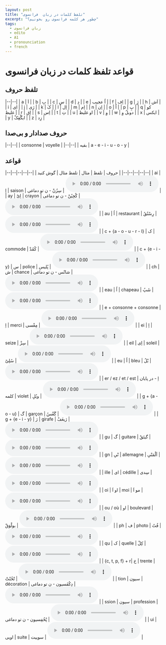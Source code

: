 ```yaml
---
layout: post
title: "تلفظ کلمات در زبان  فرانسوی"
excerpt: "چطور هر کلمه فرانسوی رو بخونیم؟"
tags: 
  - زبان فرانسوی
  - edito
  - A1
  - pronounciation
  - french
---
```


# قواعد تلفظ کلمات در زبان فرانسوی

## تلفظ حروف

|--|--|
| a | اَ |
| b | بِ |
| c | سِ |
| d | دِ |
| e | اُ عجیب |
| f | اِف |
| g | ژِ |
| h | اَش |
| i | ای |
| j | ژی |
| k | کَ |
| l | اِل |
| m | اِم |
| n | اِن |
| o | اُ |
| p | پِ |
| q | کو غلیظ |
| r | اِق |
| s | اِس |
| t | تِ |
| u | او غلیظ |
| v | وِ |
| w | دوبلُ وِ |
| x | ایکس |
| y | ایگْقِکْ |
| z | زِد |

## حروف صدادار و بی‌صدا

|--|--|
| consonne | voyelle |
|--|--|
| بقیه | a - e - i - u - o - y |

## قواعد

|--|--|--|--|--|
| حروف | تلفظ | مثال | تلفظ مثال | گوش کنید |
|--|--|--|--|--|
| ai | اِ | saison | سِزُنْ - ن تو دماغی | <audio controls><source src="https://github.com/arm-on/arm-on.github.io/raw/master/assets/audio/1704923273P243316-saison.mp3" type="audio/mpeg"></audio> |
| ay | اِیْ | crayon | کْخِیُنْ - ن تو دماغی | <audio controls><source src="https://github.com/arm-on/arm-on.github.io/raw/master/assets/audio/1704923275P342255-crayon.mp3" type="audio/mpeg"></audio> |
| au | اُ | restaurant | رِسْتُقُ | <audio controls><source src="https://github.com/arm-on/arm-on.github.io/raw/master/assets/audio/1704923277P4917529-restaurant.mp3" type="audio/mpeg"></audio> |
| c + {a - o - u - r - l} | ک | commode | کُمُدْ | <audio controls><source src="https://github.com/arm-on/arm-on.github.io/raw/master/assets/audio/1704923279P281478-commode.mp3" type="audio/mpeg"></audio> |
| c + {e - i - y} | س | police | پُلیس | <audio controls><source src="https://github.com/arm-on/arm-on.github.io/raw/master/assets/audio/1704923281P187268-police.mp3" type="audio/mpeg"></audio> |
| ch | ش | chance | شانْس - ن تو دماغی | <audio controls><source src="https://github.com/arm-on/arm-on.github.io/raw/master/assets/audio/1704923283P41238-chance.mp3" type="audio/mpeg"></audio> |
| eau | اُ | chapeau | شَپُ | <audio controls><source src="https://github.com/arm-on/arm-on.github.io/raw/master/assets/audio/1704923285P280245-chapeau.mp3" type="audio/mpeg"></audio> |
| e + consonne + consonne | اِ | merci | مِغْسی | <audio controls><source src="https://github.com/arm-on/arm-on.github.io/raw/master/assets/audio/1704923287P099894-merci.mp3" type="audio/mpeg"></audio> |
| ei | اِ | seize | سِزْ | <audio controls><source src="https://github.com/arm-on/arm-on.github.io/raw/master/assets/audio/1704923288P921846-seize.mp3" type="audio/mpeg"></audio> |
| eil | اِی | soleil | سُلِیْ | <audio controls><source src="https://github.com/arm-on/arm-on.github.io/raw/master/assets/audio/1704923290P790375-soleil.mp3" type="audio/mpeg"></audio> |
| eu | اُ | bleu | بْلُ | <audio controls><source src="https://github.com/arm-on/arm-on.github.io/raw/master/assets/audio/1704923292P95077-bleu.mp3" type="audio/mpeg"></audio> |
| er / ez / et / est | اِ - در پایان کلمه | violet | ویُلِ | <audio controls><source src="https://github.com/arm-on/arm-on.github.io/raw/master/assets/audio/1704923294P8635268-violet.mp3" type="audio/mpeg"></audio> |
| g + {a - o - u} | گ | garçon | گَغْسُ | <audio controls><source src="https://github.com/arm-on/arm-on.github.io/raw/master/assets/audio/1704923296P9356852-garçon.mp3" type="audio/mpeg"></audio> |
| g + {e - i - y} | ژ | girafe | ژیغَفْ | <audio controls><source src="https://github.com/arm-on/arm-on.github.io/raw/master/assets/audio/1704923299P058344-girafe.mp3" type="audio/mpeg"></audio> |
| gu | گ | guitare | گیتَقْ | <audio controls><source src="https://github.com/arm-on/arm-on.github.io/raw/master/assets/audio/1704923301P0993128-guitare.mp3" type="audio/mpeg"></audio> |
| gn | نْیِ | allemagne | اَلْمَنْیِ | <audio controls><source src="https://github.com/arm-on/arm-on.github.io/raw/master/assets/audio/1704923303P2654028-allemagne.mp3" type="audio/mpeg"></audio> |
| ille | ای | cédille | سِدی | <audio controls><source src="https://github.com/arm-on/arm-on.github.io/raw/master/assets/audio/1704923305P030487-cédille.mp3" type="audio/mpeg"></audio> |
| oi | او اَ | moi | مو اَ | <audio controls><source src="https://github.com/arm-on/arm-on.github.io/raw/master/assets/audio/1704923307P353299-moi.mp3" type="audio/mpeg"></audio> |
| ou / où | او | boulevard | بولْوَقْ | <audio controls><source src="https://github.com/arm-on/arm-on.github.io/raw/master/assets/audio/1704923309P306543-boulevard.mp3" type="audio/mpeg"></audio> |
| ph | ف | photo | فُتُ | <audio controls><source src="https://github.com/arm-on/arm-on.github.io/raw/master/assets/audio/1704923311P1481862-photo.mp3" type="audio/mpeg"></audio> |
| qu | ک | quelle | کِلْ | <audio controls><source src="https://github.com/arm-on/arm-on.github.io/raw/master/assets/audio/1704923313P1029792-quelle.mp3" type="audio/mpeg"></audio> |
| {c, t, p, f} + r| خ | trente | تْخُنْتْ | <audio controls><source src="https://github.com/arm-on/arm-on.github.io/raw/master/assets/audio/1704923318P850275-trente.mp3" type="audio/mpeg"></audio> |
| tion | سیون | décoration | دِکُقَسیون - ن تو دماغی | <audio controls><source src="https://github.com/arm-on/arm-on.github.io/raw/master/assets/audio/1704923320P798683-décoration.mp3" type="audio/mpeg"></audio> |
| ssion | سیون | profession | پْخُفِسیون - ن تو دماغی | <audio controls><source src="https://github.com/arm-on/arm-on.github.io/raw/master/assets/audio/1704923322P695134-profession.mp3" type="audio/mpeg"></audio> |
| ui | اویی | suite | سوییت | <audio controls><source src="https://github.com/arm-on/arm-on.github.io/raw/master/assets/audio/1704923324P5741282-suite.mp3" type="audio/mpeg"></audio> |


